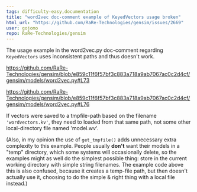 ```yaml
---
tags: difficulty-easy,documentation
title: "word2vec doc-comment example of KeyedVectors usage broken"
html_url: "https://github.com/RaRe-Technologies/gensim/issues/2669"
user: gojomo
repo: RaRe-Technologies/gensim
---
```


The usage example in the word2vec.py doc-comment regarding `KeyedVectors` uses inconsistent paths and thus doesn't work. 

https://github.com/RaRe-Technologies/gensim/blob/e859c11f6f57bf3c883a718a9ab7067ac0c2d4cf/gensim/models/word2vec.py#L73

https://github.com/RaRe-Technologies/gensim/blob/e859c11f6f57bf3c883a718a9ab7067ac0c2d4cf/gensim/models/word2vec.py#L76

If vectors were saved to a tmpfile-path based on the filename `'wordvectors.kv'`, they need to loaded from that same path, not some other local-directory file named 'model.wv'.

(Also, in my opinion the use of `get_tmpfile()` adds unnecessary extra complexity to this example. People usually **don't** want their models in a "temp" directory, which some systems will occasionally delete, so the examples might as well do the simplest possible thing: store in the current working directory with simple string filenames. The example code above this is also confused, because it creates a temp-file path, but then doesn't actually use it, choosing to do the simple & right thing with a local file instead.)